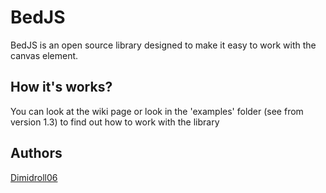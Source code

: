 # BedJS
BedJS is an open source library designed to make it easy to work with the canvas element.

## How it's works?
You can look at the wiki page or look in the 'examples' folder (see from version 1.3) to find out how to work with the library

## Authors

[Dimidroll06](https://github.com/Dimidroll06 "Dimidroll06")
